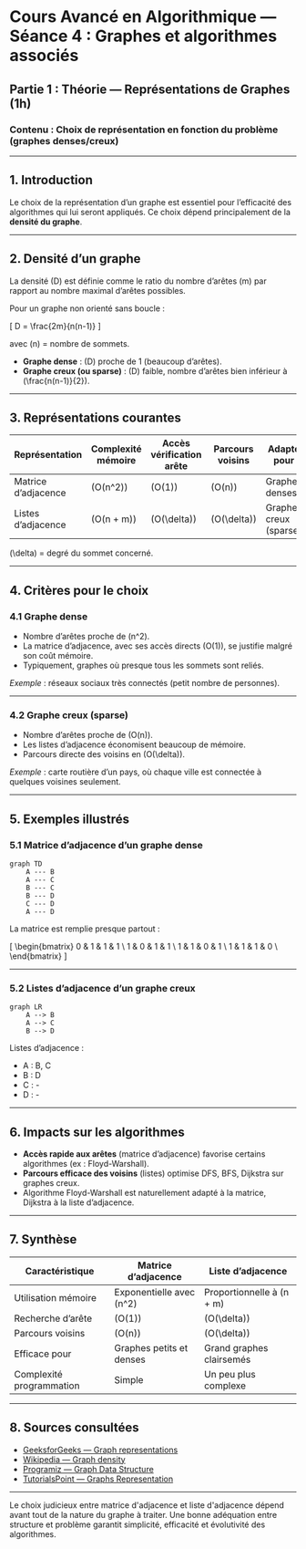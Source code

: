 # Cours Avancé en Algorithmique — Séance 4 : Graphes et algorithmes associés  
## Partie 1 : Théorie — Représentations de Graphes (1h)  
### Contenu : Choix de représentation en fonction du problème (graphes denses/creux)

---

## 1. Introduction

Le choix de la représentation d’un graphe est essentiel pour l’efficacité des algorithmes qui lui seront appliqués. Ce choix dépend principalement de la **densité du graphe**.

---

## 2. Densité d’un graphe

La densité \(D\) est définie comme le ratio du nombre d’arêtes \(m\) par rapport au nombre maximal d’arêtes possibles.

Pour un graphe non orienté sans boucle :

\[
D = \frac{2m}{n(n-1)}
\]

avec \(n\) = nombre de sommets.

- **Graphe dense** : \(D\) proche de 1 (beaucoup d’arêtes).
- **Graphe creux (ou sparse)** : \(D\) faible, nombre d’arêtes bien inférieur à \(\frac{n(n-1)}{2}\).

---

## 3. Représentations courantes

| Représentation       | Complexité mémoire        | Accès vérification arête | Parcours voisins  | Adapté pour                   |
|---------------------|---------------------------|-------------------------|------------------|------------------------------|
| Matrice d’adjacence  | \(O(n^2)\)                | \(O(1)\)                | \(O(n)\)         | Graphes denses               |
| Listes d’adjacence   | \(O(n + m)\)              | \(O(\delta)\)           | \(O(\delta)\)    | Graphes creux (sparse)       |

\(\delta\) = degré du sommet concerné.

---

## 4. Critères pour le choix

### 4.1 Graphe dense

- Nombre d’arêtes proche de \(n^2\).
- La matrice d’adjacence, avec ses accès directs \(O(1)\), se justifie malgré son coût mémoire.
- Typiquement, graphes où presque tous les sommets sont reliés.

*Exemple* : réseaux sociaux très connectés (petit nombre de personnes).

---

### 4.2 Graphe creux (sparse)

- Nombre d’arêtes proche de \(O(n)\).
- Les listes d’adjacence économisent beaucoup de mémoire.
- Parcours directe des voisins en \(O(\delta)\).

*Exemple* : carte routière d’un pays, où chaque ville est connectée à quelques voisines seulement.

---

## 5. Exemples illustrés

### 5.1 Matrice d’adjacence d’un graphe dense

```mermaid
graph TD
    A --- B
    A --- C
    B --- C
    B --- D
    C --- D
    A --- D
```

La matrice est remplie presque partout :

\[
\begin{bmatrix}
0 & 1 & 1 & 1 \\
1 & 0 & 1 & 1 \\
1 & 1 & 0 & 1 \\
1 & 1 & 1 & 0 \\
\end{bmatrix}
\]

---

### 5.2 Listes d’adjacence d’un graphe creux

```mermaid
graph LR
    A --> B
    A --> C
    B --> D
```

Listes d’adjacence :

- A : B, C
- B : D
- C : -
- D : -

---

## 6. Impacts sur les algorithmes

- **Accès rapide aux arêtes** (matrice d’adjacence) favorise certains algorithmes (ex : Floyd-Warshall).
- **Parcours efficace des voisins** (listes) optimise DFS, BFS, Dijkstra sur graphes creux.
- Algorithme Floyd-Warshall est naturellement adapté à la matrice, Dijkstra à la liste d’adjacence.

---

## 7. Synthèse

| Caractéristique           | Matrice d’adjacence                  | Liste d’adjacence                 |
|--------------------------|------------------------------------|---------------------------------|
| Utilisation mémoire      | Exponentielle avec \(n^2\)          | Proportionnelle à \(n + m\)      |
| Recherche d’arête        | \(O(1)\)                           | \(O(\delta)\)                    |
| Parcours voisins         | \(O(n)\)                          | \(O(\delta)\)                    |
| Efficace pour            | Graphes petits et denses            | Grand graphes clairsemés         |
| Complexité programmation | Simple                            | Un peu plus complexe             |

---

## 8. Sources consultées

- [GeeksforGeeks — Graph representations](https://www.geeksforgeeks.org/graph-and-its-representations/)
- [Wikipedia — Graph density](https://en.wikipedia.org/wiki/Dense_graph)
- [Programiz — Graph Data Structure](https://www.programiz.com/dsa/graph-data-structure)
- [TutorialsPoint — Graphs Representation](https://www.tutorialspoint.com/data_structures_algorithms/graph_data_structure.htm)

---

Le choix judicieux entre matrice d'adjacence et liste d'adjacence dépend avant tout de la nature du graphe à traiter. Une bonne adéquation entre structure et problème garantit simplicité, efficacité et évolutivité des algorithmes.